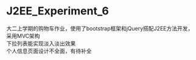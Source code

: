 # J2EE_Experiment_6
大二上学期的购物车作业，使用了bootstrap框架和jQuery搭配J2EE方法开发，采用MVC架构
<br>下拉列表能实现淡入淡出效果
<br>个人信息页面设计不全面，有待补全
